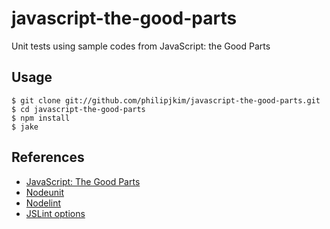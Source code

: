 javascript-the-good-parts
=========================

Unit tests using sample codes from JavaScript: the Good Parts

## Usage

    $ git clone git://github.com/philipjkim/javascript-the-good-parts.git
    $ cd javascript-the-good-parts
    $ npm install
    $ jake

## References

* [JavaScript: The Good Parts](http://www.amazon.com/JavaScript-Good-Parts-Douglas-Crockford/dp/0596517742)
* [Nodeunit](https://github.com/caolan/nodeunit/)
* [Nodelint](https://github.com/tav/nodelint)
* [JSLint options](http://www.jslint.com/lint.html#options)
